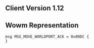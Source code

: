 ## Client Version 1.12

## Wowm Representation
```rust,ignore
msg MSG_MOVE_WORLDPORT_ACK = 0x00DC {
}

```
